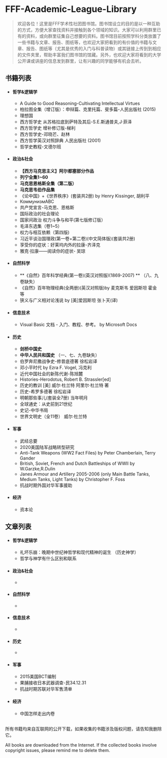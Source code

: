 # FFF-Academic-League-Library
> 欢迎各位！这里是FFF学术性社团图书馆。图书馆设立的目的是以一种互助的方式，方便大家查找资料并接触到各个领域的知识。大家可以利用群里已有的资料，或向群里征集自己想要的资料。图书馆目前按照学科分类放置了一些书籍与文章、报告、图纸等，也欢迎大家把看到的有价值的书籍与文章、报告、图纸等（尤其是优秀的入门与科普读物）或其链接上传到到相应的文件夹里，帮助丰富我们图书馆的馆藏。另外，也欢迎大家将看到的大学公开课或讲座的信息发到群里，让有兴趣的同学能够有机会去听。



## 书籍列表



* #### 哲学&逻辑学

  * A Guide to Good Reasoning-Cultivating Intellectual Virtues
  * 柏拉图全集（增订版）：申辩篇、克里托篇、斐多篇-人民出版社 (2015)
  * 理想国
  * 西方哲学史 从苏格拉底到萨特及其后-S.E.斯通普夫,J·菲泽
  * 西方哲学史 增补修订版-梯利
  * 西方哲学史-邓晓芒、赵林
  * 西方哲学英汉对照辞典 人民出版社 (2001)
  * 哲学史教程-文德尔班



* #### 政治&社会

  * **【西方马克思主义】阿尔都塞部分作品**
  * **列宁全集1~60**
  * **马克思恩格斯全集（第二版）**
  * **马克思韦伯作品集**
  * 《论中国》+《世界秩序》(套装共2册) by Henry Kissinger, 胡利平
  * КоммунизмABC
  * 共产党宣言-马克思、恩格斯
  * 国际政治的社会理论
  * 国家间政治 权力斗争与和平(第七版修订版）
  * 毛泽东选集（卷1~5）
  * 权力与相互依赖（第四版)
  * 习近平谈治国理政(第一卷+第二卷)(中文简体版)(套装共2册)
  * 享受你的症状：好莱坞内外的拉康-齐泽克
  * 雅克·拉康——阅读你的症状- 吴琼



* #### 自然科学

  * **《自然》百年科学经典(第一卷)(英汉对照版)(1869-2007) ** （八、九卷缺失）
  * 《自然》百年物理经典(全两册)(英汉对照版)by 麦克斯韦 爱因斯坦 霍金 等
  * 狭义与广义相对论浅说 by [美]爱因斯坦 张卜天(译) 



* #### 信息技术

  * Visual Basic 文档 - 入门、教程、参考。 by Microsoft Docs



* #### 历史

  * **剑桥中国史**
  * **中华人民共和国史** （一、七、九卷缺失）
  * 伯罗奔尼撒战争史-修昔底德著 徐松岩译
  * 邓小平时代 by Ezra F. Vogel, 冯克利
  * 近代中国社会的新陈代谢-陈旭麓 
  * Histories-Herodotus, Robert B. Strassler[ed]
  * 历史的教训 [美] 威尔·杜兰特 阿里尔·杜兰特 著
  * 历史-希罗多德著 徐松岩译
  * 明朝那些事儿(套装全7册) 当年明月
  * 全球通史：从史前到21世纪
  * 史记-中华书局
  * 世界文明史（全11卷） 威尔·杜兰特



* #### 军事

  * 武经总要
  * 2020美国陆军战略转型研究
  * Anti-Tank Weapons (WW2 Fact Files) by Peter Chamberlain, Terry Gander
  * British, Soviet, French and Dutch Battleships of WWII by W.Garzke,R.Dulin
  * Janes Armour and Artillery 2005-2006 (only Main Battle Tanks, Medium Tanks, Light Tanks) by Christopher F. Foss
  * 抗战时期外国对华军事援助



* #### 经济

  * 资本论





## 文章列表

* #### 哲学&逻辑学

  * 礼坏乐崩：晚期中世纪神哲学和现代精神的诞生 （历史神学）
  * 哲学与神学有什么区别和联系



* #### 政治&社会

  * 



* #### 自然科学

  * 



* #### 信息技术

  * 



* #### 历史

  * 



* #### 军事

  * 2015美国BCT编制
  * 果脯接收日本武器调查-民34.12.31
  * 抗战时期苏联对华军售清单



* #### 经济

  * 中国怎样走出内卷





##  

所有书籍均来自互联网的公开下载，如果收集的书籍涉及版权问题，请告知我删除它。 

All books are downloaded from the Internet. If the collected books involve copyright issues, please remind me to delete them.
